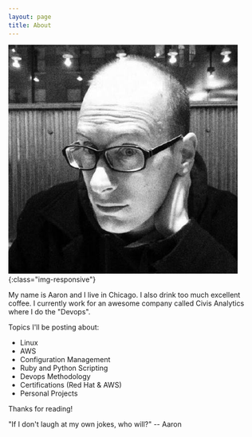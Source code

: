 ```yaml
---
layout: page
title: About
---
```


![Aaron](/assets/images/other/me.jpeg){:class="img-responsive"}

My name is Aaron and I live in Chicago.  I also drink too much excellent coffee.
I currently work for an awesome company called Civis Analytics where I do the
"Devops".

Topics I'll be posting about:

* Linux
* AWS
* Configuration Management
* Ruby and Python Scripting
* Devops Methodology
* Certifications (Red Hat & AWS)
* Personal Projects

Thanks for reading!

<p class="message">
  "If I don't laugh at my own jokes, who will?" -- Aaron
</p>
